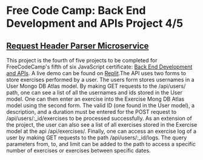 # Free Code Camp: Back End Development and APIs Project 4/5
## [Request Header Parser Microservice](https://www.freecodecamp.org/learn/apis-and-microservices/apis-and-microservices-projects/url-shortener-microservice)

This project is the fourth of five projects to be completed for FreeCodeCamp's fifth of six JavaScript certificate: [Back End Development and APIs](https://www.freecodecamp.org/learn/back-end-development-and-apis/#back-end-development-and-apis-projects). A live demo can be found on [Replit](https://replit.com/@john-albright/exercise-tracker-free-code-camp#.replit).The API uses two forms to store exercises performed by a user. The users form stores usernames in a User Mongo DB Atlas model. By making GET requests to the /api/users/ path, one can see a list of all the usernames and ids stored in the User model. One can then enter an exercise into the Exercise Mong DB Atlas model using the second form. The valid ID (one found in the User model), a description, and a duration must be entered for the POST request to /api/users/:_id/exercises to be processed successfully. As an extension of the project, the user can also see a list of all exercises stored in the Exercise model at the api /api/exercises/. Finally, one can access an exercise log of a user by making GET requests to the path /api/users/:_id/logs. The query parameters from, to, and limit can be added to the path to access a specific number of exercises or exercises between specific dates. 
